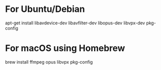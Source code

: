 # For Ubuntu/Debian

apt-get install libavdevice-dev libavfilter-dev libopus-dev libvpx-dev pkg-config

# For macOS using Homebrew

brew install ffmpeg opus libvpx pkg-config
